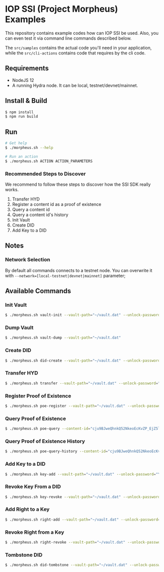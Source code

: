 # IOP SSI (Project Morpheus) Examples

This repository contains example codes how can IOP SSI be used.  Also, you can even test it via command line commands described below.

The `src/samples` contains the actual code you'll need in your application, while the `src/cli-actions` contains code that requires by the cli code.

## Requirements

- NodeJS 12
- A running Hydra node. It can be local, testnet/devnet/mainnet.

## Install & Build

```bash
$ npm install
$ npm run build
```

## Run

```bash
# Get help
$ ./morpheus.sh --help

# Run an action
$ ./morpheus.sh ACTION ACTION_PARAMETERS
```

### Recommended Steps to Discover

We recommend to follow these steps to discover how the SSI SDK really works.

1. Transfer HYD
1. Register a content id as a proof of existence
1. Query a content id
1. Query a content id's history
1. Init Vault
1. Create DID
1. Add Key to a DID

## Notes

### Network Selection

By default all commands connects to a testnet node. You can overwrite it with `--network=[local-testnet|devnet|mainnet]` parameter;

## Available Commands

### Init Vault

```bash
$ ./morpheus.sh vault-init --vault-path="~/vault.dat" --unlock-password="YOUR_PASSWORD"
```

### Dump Vault

```bash
$ ./morpheus.sh vault-dump --vault-path="~/vault.dat"
```

### Create DID

```bash
$ ./morpheus.sh did-create --vault-path="~/vault.dat" --unlock-password="YOUR_PASSWORD"
```

### Transfer HYD

```bash
$ ./morpheus.sh transfer --vault-path="~/vault.dat" --unlock-password="YOUR_PASSWORD" --to="tmaw6nAhMGMEGyKBNPKZdtyBBxh9K5qw1S" --amount=10
```

### Register Proof of Existence

```bash
$ ./morpheus.sh poe-register --vault-path="~/vault.dat" --unlock-password="YOUR_PASSWORD" --content-id="cju9BJweQhnkQ52NkeoEcKvZP_EjZ5lu2nKwH9gdr1AiFa" 
```

### Query Proof of Existence

```bash
$ ./morpheus.sh poe-query --content-id="cju9BJweQhnkQ52NkeoEcKvZP_EjZ5lu2nKwH9gdr1AiFa" --at-height=42
```

### Query Proof of Existence History

```bash
$ ./morpheus.sh poe-query-history --content-id="cju9BJweQhnkQ52NkeoEcKvZP_EjZ5lu2nKwH9gdr1AiFa"
```

### Add Key to a DID

```bash
$ ./morpheus.sh key-add --vault-path="~/vault.dat" --unlock-password="YOUR_PASSWORD" --keyid="iez22NLTaxVhYV1jfECpMCA6bR" --did="did:morpheus:ezue9r5y1Y41UZdrzM4rmdEc" --signer-keyid="iezue9r5y1Y41UZdrzM4rmdEc"
```

### Revoke Key From a DID

```bash
$ ./morpheus.sh key-revoke --vault-path="~/vault.dat" --unlock-password="YOUR_PASSWORD" --keyid="iez22NLTaxVhYV1jfECpMCA6bR" --did="did:morpheus:ezue9r5y1Y41UZdrzM4rmdEc" --signer-keyid="iezue9r5y1Y41UZdrzM4rmdEc"
```

### Add Right to a Key

```bash
$ ./morpheus.sh right-add --vault-path="~/vault.dat" --unlock-password="YOUR_PASSWORD" --keyid="iez22NLTaxVhYV1jfECpMCA6bR" --did="did:morpheus:ezue9r5y1Y41UZdrzM4rmdEc" --signer-keyid="iezue9r5y1Y41UZdrzM4rmdEc" --right="impersonate"
```

### Revoke Right from a Key

```bash
$ ./morpheus.sh right-revoke --vault-path="~/vault.dat" --unlock-password="YOUR_PASSWORD" --keyid="iez22NLTaxVhYV1jfECpMCA6bR" --did="did:morpheus:ezue9r5y1Y41UZdrzM4rmdEc" --signer-keyid="iezue9r5y1Y41UZdrzM4rmdEc" --right="impersonate"
```

### Tombstone DID

```bash
$ ./morpheus.sh did-tombstone --vault-path="~/vault.dat" --unlock-password="YOUR_PASSWORD" --did="did:morpheus:ezue9r5y1Y41UZdrzM4rmdEc" --signer-keyid="iezue9r5y1Y41UZdrzM4rmdEc"
```